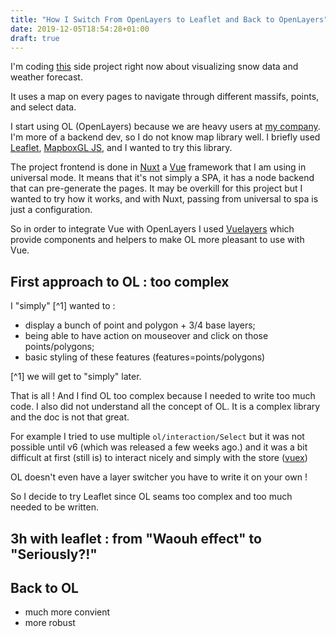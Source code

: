 ```yaml
---
title: "How I Switch From OpenLayers to Leaflet and Back to OpenLayers"
date: 2019-12-05T18:54:28+01:00
draft: true
---
```


I'm coding [this](https://github.com/RemiDesgrange/nivo) side project right now about visualizing snow data and weather forecast.

It uses a map on every pages to navigate through different massifs, points, and select data.

I start using OL (OpenLayers) because we are heavy users at [my company](https://www.camptocamp.com). I'm more of a backend dev, so I do not know map library well. I briefly used [Leaflet](https://leafletjs.com/), [MapboxGL JS](https://github.com/mapbox/mapbox-gl-js), and I wanted to try this library. 

The project frontend is done in [Nuxt](https://nuxtjs.org/) a [Vue](https://vuejs.org/) framework that I am using in universal mode. It means that it's not simply a SPA, it has a node backend that can pre-generate the pages. It may be overkill for this project but I wanted to try how it works, and with Nuxt, passing from universal to spa is just a configuration.

So in order to integrate Vue with OpenLayers I used [Vuelayers]() which provide components and helpers to make OL more pleasant to use with Vue. 

## First approach to OL : too complex

I "simply" [^1] wanted to :

* display a bunch of point and polygon + 3/4 base layers;
* being able to have action on mouseover and click on those points/polygons;
* basic styling of these features (features=points/polygons)

[^1] we will get to "simply" later.

That is all ! And I find OL too complex because I needed to write too much code. I also did not understand all the concept of OL. It is a complex library and the doc is not that great. 

For example I tried to use multiple `ol/interaction/Select` but it was not possible until v6 (which was released a few weeks ago.) and it was a bit difficult at first (still is) to interact nicely and simply with the store ([vuex](https://vuex.vuejs.org))

OL doesn't even have a layer switcher you have to write it on your own !

So I decide to try Leaflet since OL seams too complex and too much needed to be written.

## 3h with leaflet : from "Waouh effect" to "Seriously?!"


## Back to OL

* much more convient
* more robust